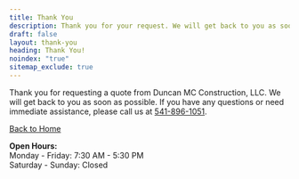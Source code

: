 ```yaml
---
title: Thank You
description: Thank you for your request. We will get back to you as soon as possible.
draft: false
layout: thank-you
heading: Thank You!
noindex: "true"
sitemap_exclude: true
---
```


Thank you for requesting a quote from Duncan MC Construction, LLC. We will get back to you as soon as possible. If you have any questions or need immediate assistance, please call us at <a href="tel:5418961051">541-896-1051</a>. 

[Back to Home](/) 

**Open Hours:** <br>
Monday - Friday: 7:30 AM - 5:30 PM <br>
Saturday - Sunday: Closed